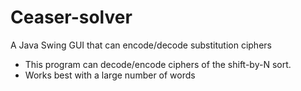 # Ceaser-solver
A Java Swing GUI that can encode/decode substitution ciphers

- This program can decode/encode ciphers of the shift-by-N sort.
- Works best with a large number of words 
